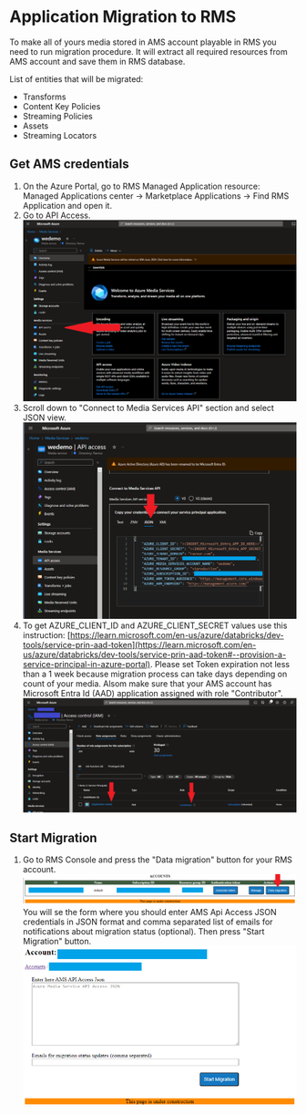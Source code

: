 # Application Migration to RMS

To make all of yours media stored in AMS account playable in RMS you need to run migration procedure. It will extract all required resources from AMS account and save them in RMS database.

List of entities that will be migrated:
- Transforms
- Content Key Policies
- Streaming Policies
- Assets
- Streaming Locators

## Get AMS credentials
1. On the Azure Portal, go to RMS Managed Application resource: Managed Applications center -> Marketplace Applications -> Find RMS Application and open it.
2. Go to API Access.
      ![Console credentials](img/data-migration-select-api.png)
3. Scroll down to "Connect to Media Services API" section and select JSON view.
      ![Console credentials](img/data-migration-json.png)
4. To get AZURE_CLIENT_ID and AZURE_CLIENT_SECRET values use this instruction: [https://learn.microsoft.com/en-us/azure/databricks/dev-tools/service-prin-aad-token](https://learn.microsoft.com/en-us/azure/databricks/dev-tools/service-prin-aad-token#--provision-a-service-principal-in-azure-portal). Please set Token expiration not less than a 1 week because migration process can take days depending on count of your media. Alsom make sure that your AMS account has Microsoft Entra Id (AAD) application assigned with role "Contributor".
      ![Console credentials](img/data-migration-iam.png)
   
## Start Migration

1. Go to RMS Console and press the "Data migration" button for your RMS account.
      ![Console credentials](img/data-migration-console.png)
You will se the form where you should enter AMS Api Access JSON credentials in JSON format and comma separated list of emails for notifications about migration status (optional). Then press "Start Migration" button.
      ![Console credentials](img/data-migration-start.png)
